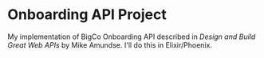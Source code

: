 # Onboarding API Project

My implementation of BigCo Onboarding API described in _Design and Build Great Web APIs_ by Mike Amundse. I'll do this in Elixir/Phoenix.